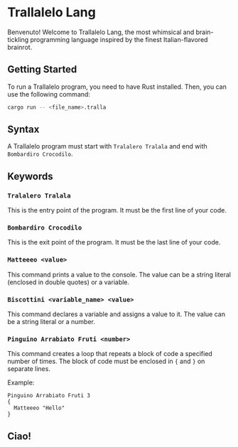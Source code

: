 # Trallalelo Lang

Benvenuto! Welcome to Trallalelo Lang, the most whimsical and brain-tickling programming language inspired by the finest Italian-flavored brainrot.

## Getting Started

To run a Trallalelo program, you need to have Rust installed. Then, you can use the following command:

```bash
cargo run -- <file_name>.tralla
```

## Syntax

A Trallalelo program must start with `Tralalero Tralala` and end with `Bombardiro Crocodilo`.

## Keywords

### `Tralalero Tralala`

This is the entry point of the program. It must be the first line of your code.

### `Bombardiro Crocodilo`

This is the exit point of the program. It must be the last line of your code.

### `Matteeeo <value>`

This command prints a value to the console. The value can be a string literal (enclosed in double quotes) or a variable.

### `Biscottini <variable_name> <value>`

This command declares a variable and assigns a value to it. The value can be a string literal or a number.

### `Pinguino Arrabiato Fruti <number>`

This command creates a loop that repeats a block of code a specified number of times. The block of code must be enclosed in `{` and `}` on separate lines.

Example:
```trallalelo
Pinguino Arrabiato Fruti 3
{
  Matteeeo "Hello"
}
```

## Ciao!